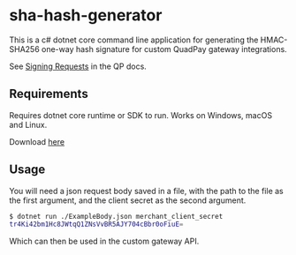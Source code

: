 # sha-hash-generator

This is a c# dotnet core command line application for generating the HMAC-SHA256 one-way hash signature for custom QuadPay gateway integrations.

See [Signing Requests](https://docs.quadpay.com/docs/custom-integration-guide#signing-requests) in the QP docs.

## Requirements

Requires dotnet core runtime or SDK to run. Works on Windows, macOS and Linux.

Download [here](https://dotnet.microsoft.com/download)

## Usage

You will need a json request body saved in a file, with the path to the file as the first argument, and the client secret as the second argument.

```sh
$ dotnet run ./ExampleBody.json merchant_client_secret
tr4Ki42bm1Hc8JWtqQ1ZNsVvBR5AJY704cBbr0oFiuE=
```

Which can then be used in the custom gateway API.
